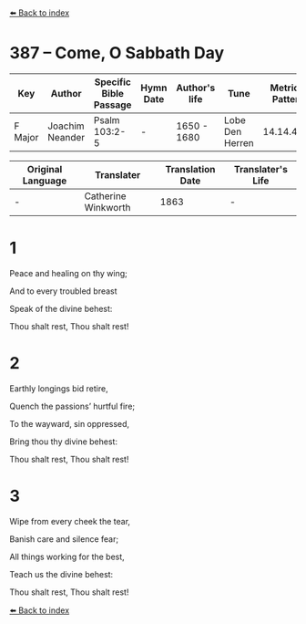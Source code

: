 [⬅️ Back to index](../README.md)

# 387 – Come, O Sabbath Day

Key | Author   | Specific Bible Passage     |Hymn Date |Author's life |Tune |Metrical Pattern   |Composer/Source                                                                                        
-- | --------- | ---------------------------|----------|--------------|-----|-------------------|-------------   
F Major  | Joachim Neander      | Psalm 103:2-5 | -  | 1650 - 1680 | Lobe Den Herren | 14.14.4.7.8 | Chorale Book for England, 1863 

Original Language | Translater | Translation Date   | Translater's Life     
----------------- | --------- | --------------------|-------------   
\-  | Catherine Winkworth      | 1863 | -  | 1827 - 1878 



# 1

Peace and healing on thy wing;

And to every troubled breast

Speak of the divine behest:

Thou shalt rest, Thou shalt rest!



# 2

Earthly longings bid retire,

Quench the passions’ hurtful fire;

To the wayward, sin oppressed,

Bring thou thy divine behest:

Thou shalt rest, Thou shalt rest!



# 3

Wipe from every cheek the tear,

Banish care and silence fear;

All things working for the best,

Teach us the divine behest:

Thou shalt rest, Thou shalt rest!

[⬅️ Back to index](../README.md)

